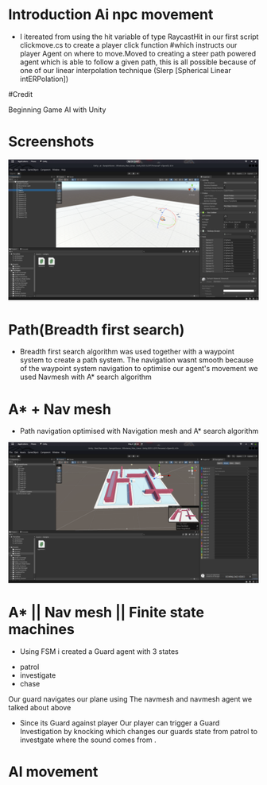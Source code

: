 



# Introduction Ai npc movement

-  I itereated from using the hit variable of type RaycastHit in our first script clickmove.cs to create a player click function #which instructs our player Agent on where to move.Moved to creating a steer path powered agent which is able to follow a given path, this is all possible because of one of our linear interpolation technique (Slerp [Spherical Linear intERPolation])

#Credit 

Beginning Game AI with Unity

# Screenshots

![screenshot](ai.png)

# Path(Breadth first search)

- Breadth first search algorithm was used together with a waypoint system to create a path system. The navigation  wasnt smooth because of the waypoint system navigation to optimise our agent's movement we used Navmesh with A* search algorithm 


# A* + Nav mesh

- Path navigation optimised with Navigation mesh and A* search algorithm

![screenshot](Navmesh+A*.png)


# A* || Nav mesh || Finite state machines

- Using FSM i created a Guard agent with 3 states 

* patrol
* investigate
* chase

Our guard navigates our plane using The navmesh and navmesh agent we talked about above  

- Since its Guard against player Our player can trigger a Guard Investigation by knocking which changes our  guards state from patrol to investgate where the sound comes from .


# AI movement

